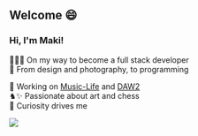## Welcome 😄

### Hi, I'm Maki!
👩🏻‍💻 On my way to become a full stack developer<br/>
🎨 From design and photography, to programming<br/>

🔭 Working on [Music-Life](https://github.com/spariva/Music-Life) and [DAW2](https://github.com/spariva/DAW2)<br/>
♞✨ Passionate about art and chess<br/>
💭 Curiosity drives me<br/>

<!-- GitHub stats from https://github.com/anuraghazra/github-readme-stats -->
![](https://github-readme-stats.vercel.app/api?username=spariva&theme=radical&hide_border=false&include_all_commits=true&count_private=true)<br/>

<!--
**spariva/spariva** is a ✨ _special_ ✨ repository because its `README.md` (this file) appears on your GitHub profile.

Here are some ideas to get you started:

- 🔭 I’m currently working on ...
- 🌱 I’m currently learning ...
- 👯 I’m looking to collaborate on ...
- 🤔 I’m looking for help with ...
- 💬 Ask me about ...
- 📫 How to reach me: ...
- 😄 Pronouns: ...
- ⚡ Fun fact: ...
-->
